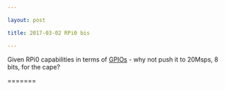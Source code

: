 ```yaml
---

layout: post

title: 2017-03-02 RPi0 bis

---
```



Given RPi0 capabilities in terms of [GPIOs](/croaker/notes_RPi0.md) -
why not push it to 20Msps, 8 bits, for the cape?

=======


